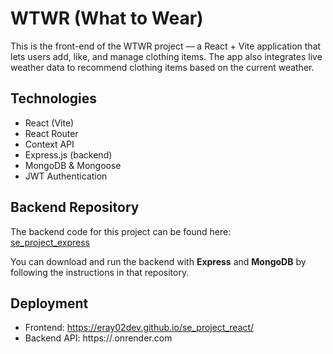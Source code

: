 # WTWR (What to Wear)

This is the front-end of the WTWR project — a React + Vite application that lets users add, like, and manage clothing items. The app also integrates live weather data to recommend clothing items based on the current weather.

## Technologies

- React (Vite)
- React Router
- Context API
- Express.js (backend)
- MongoDB & Mongoose
- JWT Authentication

## Backend Repository

The backend code for this project can be found here:  
[se_project_express](https://github.com/eray02dev/se_project_express)

You can download and run the backend with **Express** and **MongoDB** by following the instructions in that repository.

## Deployment

- Frontend: https://eray02dev.github.io/se_project_react/
- Backend API: https://<your-backend-url>.onrender.com
